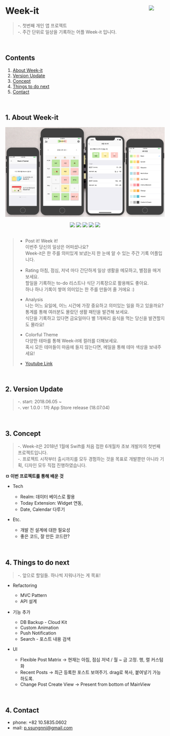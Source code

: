 # Week-it <img src = "https://github.com/sungeunDev/EAT_IT/blob/master/Scrennshot/icon.png?raw=true" width = 50 align = right>

> -. 첫번째 개인 앱 프로젝트  
> -. 주간 단위로 일상을 기록하는 어플 Week-it 입니다.

<br>

## Contents
1. [About Week-it](https://github.com/sungeunDev/EAT_IT#about-week-it)
2. [Version Update](https://github.com/sungeunDev/EAT_IT#version-update)
3. [Concept](https://github.com/sungeunDev/EAT_IT#concept)
4. [Things to do next](https://github.com/sungeunDev/EAT_IT#things-to-do-next)
5. [Contact](https://github.com/sungeunDev/EAT_IT#contact)

<br>

## 1. About Week-it

![ver 1.0](./Scrennshot/ver%201.0.png) 
<p align="center">
<img src="https://img.shields.io/badge/swift-4.1-blue.svg" />
<img src="https://img.shields.io/badge/xcode-9.3-green.svg" />
<img src="https://img.shields.io/badge/ios-11.0-yellow.svg" />
<img src="https://img.shields.io/badge/contacts-@p.ssungnni-orange.svg" />
<img src="https://img.shields.io/badge/licence-MIT-lightgrey.svg" /> <br><br>
</p>

>   - Post it! Week it!  
    이번주 당신의 일상은 어떠셨나요?  
    Week-it은 한 주를 의미있게 보냈는지 한 눈에 알 수 있는 주간 기록 어플입니다.  
>    
>   - Rating
    아침, 점심, 저녁 마다 간단하게 일상 생활을 메모하고, 별점을 매겨 보세요.  
    할일을 기록하는 to-do 리스트나 식단 기록장으로 활용해도 좋아요.  
    하나 하나 기록이 쌓여 의미있는 한 주를 만들어 줄 거에요 :)  
>
>    - Analysis   
    나는 어느 요일에, 어느 시간에 가장 중요하고 의미있는 일을 하고 있을까요?  
    통계를 통해 여러분도 몰랐던 생활 패턴을 발견해 보세요.  
    식단을 기록하고 있다면 금요일마다 별 1개짜리 음식을 먹는 당신을 발견할지도 몰라요!  
>
>    -  Colorful Theme  
    다양한 테마를 통해 Week-it에 컬러를 더해보세요.  
    혹시 모든 테마들이 마음에 들지 않는다면, 메일을 통해 테마 색상을 보내주세요!
>
>    - [Youtube Link](https://www.youtube.com/watch?v=l0sixcSdIpw&feature=youtu.be)

<br>

## 2. Version Update
> -. start: 2018.06.05 ~   
> -. ver 1.0.0 : 1차 App Store release (18.07.04)   


<br>

## 3. Concept
> -. Week-it은 2018년 1월에 Swift를 처음 접한 6개월차 초보 개발자의 첫번째 프로젝트입니다.  
> -. 프로젝트 시작부터 출시까지를 모두 경험하는 것을 목표로 개발뿐만 아니라 기획, 디자인 모두 직접 진행하였습니다.


**ㅁ 이번 프로젝트를 통해 배운 것**  

- Tech  
    - Realm: 데이터 베이스로 활용  
    - Today Extension: Widget 연동,   
    - Date, Calendar 다루기  

- Etc.  
    - 개발 전 설계에 대한 필요성  
    - 좋은 코드, 잘 만든 코드란?  
  
<br>

## 4. Things to do next 
> -. 앞으로 할일들. 하나씩 지워나가는 게 목표!

- Refactoring 
    - MVC Pattern
    - API 설계  

- 기능 추가
    + DB Backup - Cloud Kit
    + Custom Animation
    + Push Notification   
    + Search - 포스트 내용 검색

- UI
    + Flexible Post Matrix -> 현재는 아침, 점심 저녁 / 월 ~ 금 고정. 행, 렬 커스텀화
    + Recent Posts -> 최근 등록한 포스트 보여주기. drag로 복사, 붙여넣기 가능하도록.
    + Change Post Create View -> Present from bottom of MainView


<br>

## 4. Contact
- phone: +82 10.5835.0602
- mail: p.ssungnni@gmail.com
